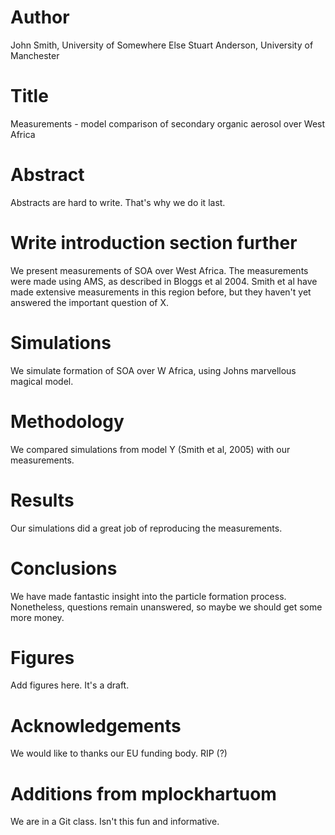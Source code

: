 # Author
John Smith, University of Somewhere Else
Stuart Anderson, University of Manchester

# Title
Measurements - model comparison of secondary organic aerosol over West Africa

# Abstract
Abstracts are hard to write.  That's why we do it last.

# Write introduction section further
We present measurements of SOA over West Africa.
The measurements were made using AMS, as described in Bloggs et al 2004.
Smith et al have made extensive measurements in this region before, but they haven't yet answered the important question of X.

# Simulations
We simulate formation of SOA over W Africa, using Johns marvellous magical model.

# Methodology
We compared simulations from model Y (Smith et al, 2005) with our measurements.

# Results
Our simulations did a great job of reproducing the measurements.

# Conclusions
We have made fantastic insight into the particle formation process.
Nonetheless, questions remain unanswered, so maybe we should get some more money.

# Figures
Add figures here. It's a draft.

# Acknowledgements
We would like to thanks our EU funding body.  RIP (?)

# Additions from mplockhartuom
We are in a Git class. Isn't this fun and informative.

